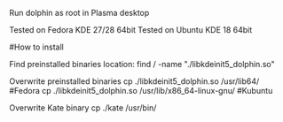 Run dolphin as root in Plasma desktop

Tested on Fedora KDE 27/28 64bit
Tested on Ubuntu KDE 18 64bit

#How to install

Find preinstalled binaries location:
find / -name "./libkdeinit5_dolphin.so"

Overwrite preinstalled binaries
cp ./libkdeinit5_dolphin.so /usr/lib64/ #Fedora
cp ./libkdeinit5_dolphin.so /usr/lib/x86_64-linux-gnu/ #Kubuntu

Overwrite Kate binary
cp ./kate /usr/bin/
